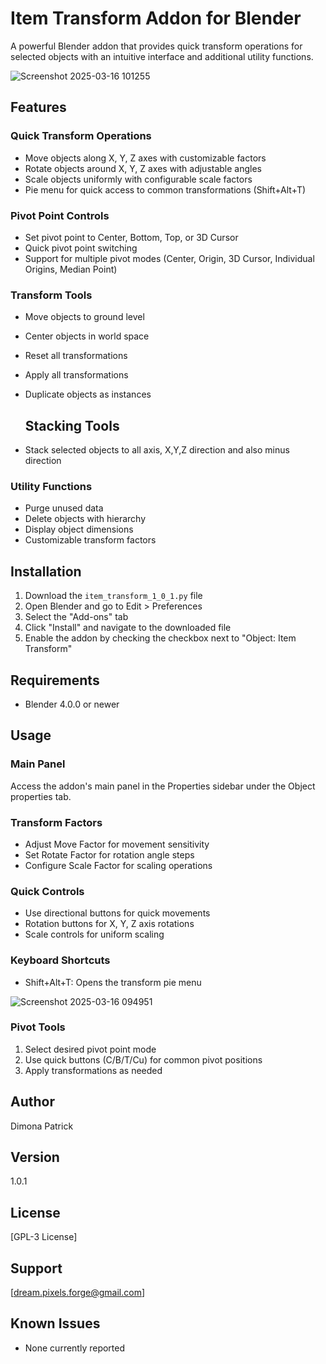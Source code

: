 # Item Transform Addon for Blender

A powerful Blender addon that provides quick transform operations for selected objects with an intuitive interface and additional utility functions.

![Screenshot 2025-03-16 101255](https://github.com/user-attachments/assets/eabc33a7-fbce-40c6-8b13-c8ffdc155e28)


## Features

### Quick Transform Operations
- Move objects along X, Y, Z axes with customizable factors
- Rotate objects around X, Y, Z axes with adjustable angles
- Scale objects uniformly with configurable scale factors
- Pie menu for quick access to common transformations (Shift+Alt+T)

### Pivot Point Controls
- Set pivot point to Center, Bottom, Top, or 3D Cursor
- Quick pivot point switching
- Support for multiple pivot modes (Center, Origin, 3D Cursor, Individual Origins, Median Point)

### Transform Tools
- Move objects to ground level
- Center objects in world space
- Reset all transformations
- Apply all transformations
- Duplicate objects as instances

  ## Stacking Tools
- Stack selected objects to all axis, X,Y,Z direction and also minus direction

### Utility Functions
- Purge unused data
- Delete objects with hierarchy
- Display object dimensions
- Customizable transform factors

## Installation

1. Download the `item_transform_1_0_1.py` file
2. Open Blender and go to Edit > Preferences
3. Select the "Add-ons" tab
4. Click "Install" and navigate to the downloaded file
5. Enable the addon by checking the checkbox next to "Object: Item Transform"

## Requirements

- Blender 4.0.0 or newer

## Usage

### Main Panel
Access the addon's main panel in the Properties sidebar under the Object properties tab.

### Transform Factors
- Adjust Move Factor for movement sensitivity
- Set Rotate Factor for rotation angle steps
- Configure Scale Factor for scaling operations

### Quick Controls
- Use directional buttons for quick movements
- Rotation buttons for X, Y, Z axis rotations
- Scale controls for uniform scaling

### Keyboard Shortcuts
- Shift+Alt+T: Opens the transform pie menu

  
![Screenshot 2025-03-16 094951](https://github.com/user-attachments/assets/0c26fac3-2b99-4466-a19a-33984ffe486c)

### Pivot Tools
1. Select desired pivot point mode
2. Use quick buttons (C/B/T/Cu) for common pivot positions
3. Apply transformations as needed

## Author

Dimona Patrick

## Version

1.0.1

## License

[GPL-3 License]

## Support

[dream.pixels.forge@gmail.com]

## Known Issues

- None currently reported



